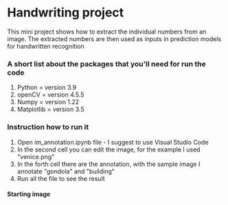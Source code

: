 # Handwriting project
This mini project shows how to extract the individual numbers from an image. The extracted numbers are then used as inputs in prediction models for handwritten recognition
 
### A short list about the packages that you'll need for run the code
1. Python = version 3.9
2. openCV = version 4.5.5
3. Numpy = version 1.22
4. Matplotlib = version 3.5

### Instruction how to run it

1. Open im_annotation.ipynb file - I suggest to use Visual Studio Code
2. In the second cell you can edit the image, for the example I used "venice.png"
3. In the forth cell there are the annotation, with the sample image I annotate "gondola" and "building"
4. Run all the file to see the result

#### Starting image





